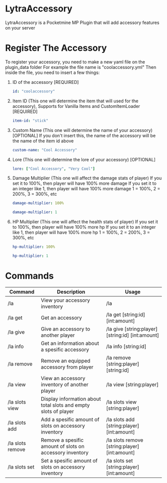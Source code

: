 # LytraAccessory
LytraAccessory is a Pocketmine MP Plugin that will add accessory features on your server

# Register The Accessory
To register your accessory, you need to make a new yaml file on the plugin_data folder
For example the file name is "coolaccessory.yml"
Then inside the file, you need to insert a few things:
1. ID of the accessory [REQUIRED]
   ```yaml
   id: "coolaccessory"
   ```
2. Item ID (This one will determine the item that will used for the accessory), Supports for Vanilla Items and CustomItemLoader [REQUIRED]
   ```yaml
   item-id: "stick"
   ```
3. Custom Name (This one will determine the name of your accessory) [OPTIONAL]
   If you don't insert this, the name of the accessory will be the name of the item id above
   ```yaml
   custom-name: "Cool Accessory"
   ```
4. Lore (This one will determine the lore of your accessory) [OPTIONAL]
   ```yaml
   lore: ["Cool Accessory", "Very Cool"]
   ```
5. Damage Multiplier (This one will affect the damage stats of player)
   If you set it to 100%, then player will have 100% more damage
   If you set it to an integer like 1, then player will have 100% more damage
   1 = 100%, 2 = 200%, 3 = 300%, etc
   ```yaml
   damage-multiplier: 100%
   ```
   ```yaml
   damage-multiplier: 1
   ```
6. HP Multiplier (This one will affect the health stats of player)
   If you set it to 100%, then player will have 100% more hp
   If you set it to an integer like 1, then player will have 100% more hp
   1 = 100%, 2 = 200%, 3 = 300%, etc
   ```yaml
   hp-multiplier: 100%
   ```
   ```yaml
   hp-multiplier: 1
   ```

# Commands
| Command            | Description                                                          | Usage                                                |
| ------------------ | -------------------------------------------------------------------- | ---------------------------------------------------- |
| /la                | View your accessory inventory                                        | /la                                                  |
| /la get            | Get an accessory                                                     | /la get [string:id] [int:amount]                     |
| /la give           | Give an accessory to another player                                  | /la give [string:player] [string:id] [int:amount]    |
| /la info           | Get an information about a spesific accessory                        | /la info [string:id]                                 |
| /la remove         | Remove an equipped accessory from player                             | /la remove [string:player] [string:id]               |
| /la view           | View an accessory inventory of another player                        | /la view [string:player]                             |
| /la slots view     | Display information about total slots and empty slots of player      | /la slots view [string:player]                       |
| /la slots add      | Add a spesific amount of slots on accessory inventory                | /la slots add [string:player] [int:amount]           |
| /la slots remove   | Remove a spesific amount of slots on accessory inventory             | /la slots remove [string:player] [int:amount]        |
| /la slots set      | Set a spesific amount of slots on accessory inventory                | /la slots set [string:player] [int:amount]           |

   
